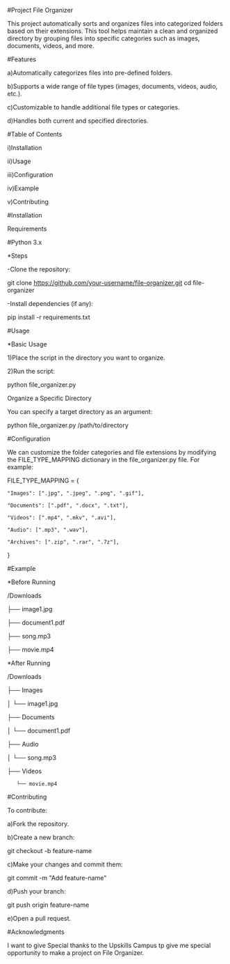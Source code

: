 #Project File Organizer

This project  automatically sorts and organizes files into categorized folders based on their extensions. This tool helps maintain a clean and organized directory by grouping files into specific categories such as images, documents, videos, and more.

#Features

a)Automatically categorizes files into pre-defined folders. 

b)Supports a wide range of file types (images, documents, videos, audio, etc.). 

c)Customizable to handle additional file types or categories. 

d)Handles both current and specified directories. 


#Table of Contents

i)Installation 

ii)Usage 

iii)Configuration 

iv)Example 

v)Contributing 


#Installation 

Requirements 

#Python 3.x


*Steps 

-Clone the repository:

git clone https://github.com/your-username/file-organizer.git
cd file-organizer

-Install dependencies (if any):

pip install -r requirements.txt 

#Usage

*Basic Usage

1)Place the script in the directory you want to organize. 

2)Run the script: 

python file_organizer.py 


Organize a Specific Directory

You can specify a target directory as an argument:

python file_organizer.py /path/to/directory


#Configuration

We can customize the folder categories and file extensions by modifying the FILE_TYPE_MAPPING dictionary in the file_organizer.py file. For example: 

FILE_TYPE_MAPPING = {

    "Images": [".jpg", ".jpeg", ".png", ".gif"],
    
    "Documents": [".pdf", ".docx", ".txt"],
    
    "Videos": [".mp4", ".mkv", ".avi"],
    
    "Audio": [".mp3", ".wav"],
    
    "Archives": [".zip", ".rar", ".7z"],
    
}


#Example 

*Before Running 

/Downloads 

  ├── image1.jpg 
  
  ├── document1.pdf 
  
  ├── song.mp3 
  
  ├── movie.mp4 
  
  
*After Running 

/Downloads 

  ├── Images 
  
  │    └── image1.jpg 
  
  ├── Documents 
  
  │    └── document1.pdf 
  
  ├── Audio 
  
  │    └── song.mp3 
  
  ├── Videos 
  
       └── movie.mp4 
       
       
       
#Contributing

To contribute: 

a)Fork the repository. 

b)Create a new branch:

git checkout -b feature-name 

c)Make your changes and commit them: 

git commit -m "Add feature-name" 

d)Push your branch: 

git push origin feature-name 

e)Open a pull request. 


#Acknowledgments

I want to give Special thanks to the Upskills Campus tp give me special opportunity to make a project on File Organizer.

